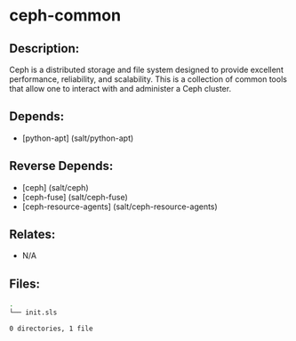 # ceph-common

## Description:

Ceph is a distributed storage and file system designed to provide excellent performance, reliability, and scalability.  This is a collection of common tools that allow one to interact with and administer a Ceph cluster.

## Depends:

  -  [python-apt] (salt/python-apt)

## Reverse Depends:

  -  [ceph] (salt/ceph)
  -  [ceph-fuse] (salt/ceph-fuse)
  -  [ceph-resource-agents] (salt/ceph-resource-agents)

## Relates:

  -  N/A

## Files:

```bash
.
└── init.sls

0 directories, 1 file
```
